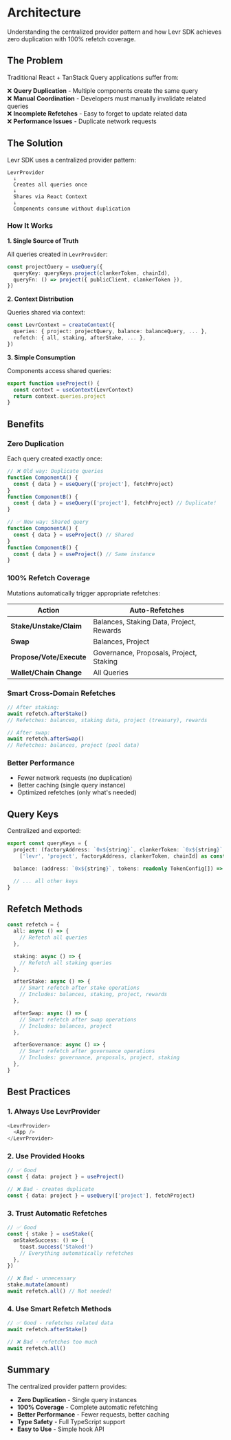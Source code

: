 # Architecture

Understanding the centralized provider pattern and how Levr SDK achieves zero duplication with 100% refetch coverage.

## The Problem

Traditional React + TanStack Query applications suffer from:

❌ **Query Duplication** - Multiple components create the same query  
❌ **Manual Coordination** - Developers must manually invalidate related queries  
❌ **Incomplete Refetches** - Easy to forget to update related data  
❌ **Performance Issues** - Duplicate network requests

## The Solution

Levr SDK uses a centralized provider pattern:

```
LevrProvider
  ↓
  Creates all queries once
  ↓
  Shares via React Context
  ↓
  Components consume without duplication
```

### How It Works

**1. Single Source of Truth**

All queries created in `LevrProvider`:

```typescript
const projectQuery = useQuery({
  queryKey: queryKeys.project(clankerToken, chainId),
  queryFn: () => project({ publicClient, clankerToken }),
})
```

**2. Context Distribution**

Queries shared via context:

```typescript
const LevrContext = createContext({
  queries: { project: projectQuery, balance: balanceQuery, ... },
  refetch: { all, staking, afterStake, ... },
})
```

**3. Simple Consumption**

Components access shared queries:

```typescript
export function useProject() {
  const context = useContext(LevrContext)
  return context.queries.project
}
```

## Benefits

### Zero Duplication

Each query created exactly once:

```typescript
// ❌ Old way: Duplicate queries
function ComponentA() {
  const { data } = useQuery(['project'], fetchProject)
}
function ComponentB() {
  const { data } = useQuery(['project'], fetchProject) // Duplicate!
}

// ✅ New way: Shared query
function ComponentA() {
  const { data } = useProject() // Shared
}
function ComponentB() {
  const { data } = useProject() // Same instance
}
```

### 100% Refetch Coverage

Mutations automatically trigger appropriate refetches:

| Action                   | Auto-Refetches                           |
| ------------------------ | ---------------------------------------- |
| **Stake/Unstake/Claim**  | Balances, Staking Data, Project, Rewards |
| **Swap**                 | Balances, Project                        |
| **Propose/Vote/Execute** | Governance, Proposals, Project, Staking  |
| **Wallet/Chain Change**  | All Queries                              |

### Smart Cross-Domain Refetches

```typescript
// After staking:
await refetch.afterStake()
// Refetches: balances, staking data, project (treasury), rewards

// After swap:
await refetch.afterSwap()
// Refetches: balances, project (pool data)
```

### Better Performance

- Fewer network requests (no duplication)
- Better caching (single query instance)
- Optimized refetches (only what's needed)

## Query Keys

Centralized and exported:

```typescript
export const queryKeys = {
  project: (factoryAddress: `0x${string}`, clankerToken: `0x${string}`, chainId: number) =>
    ['levr', 'project', factoryAddress, clankerToken, chainId] as const,

  balance: (address: `0x${string}`, tokens: readonly TokenConfig[]) => ['levr', 'balance', address, tokens] as const,

  // ... all other keys
}
```

## Refetch Methods

```typescript
const refetch = {
  all: async () => {
    // Refetch all queries
  },

  staking: async () => {
    // Refetch all staking queries
  },

  afterStake: async () => {
    // Smart refetch after stake operations
    // Includes: balances, staking, project, rewards
  },

  afterSwap: async () => {
    // Smart refetch after swap operations
    // Includes: balances, project
  },

  afterGovernance: async () => {
    // Smart refetch after governance operations
    // Includes: governance, proposals, project, staking
  },
}
```

## Best Practices

### 1. Always Use LevrProvider

```typescript
<LevrProvider>
  <App />
</LevrProvider>
```

### 2. Use Provided Hooks

```typescript
// ✅ Good
const { data: project } = useProject()

// ❌ Bad - creates duplicate
const { data: project } = useQuery(['project'], fetchProject)
```

### 3. Trust Automatic Refetches

```typescript
// ✅ Good
const { stake } = useStake({
  onStakeSuccess: () => {
    toast.success('Staked!')
    // Everything automatically refetches
  },
})

// ❌ Bad - unnecessary
stake.mutate(amount)
await refetch.all() // Not needed!
```

### 4. Use Smart Refetch Methods

```typescript
// ✅ Good - refetches related data
await refetch.afterStake()

// ❌ Bad - refetches too much
await refetch.all()
```

## Summary

The centralized provider pattern provides:

- **Zero Duplication** - Single query instances
- **100% Coverage** - Complete automatic refetching
- **Better Performance** - Fewer requests, better caching
- **Type Safety** - Full TypeScript support
- **Easy to Use** - Simple hook API
